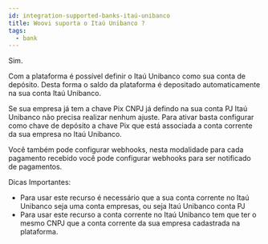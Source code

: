 ```yaml
---
id: integration-supported-banks-itaú-unibanco
title: Woovi suporta o Itaú Unibanco ?
tags:
  - bank
---
```


Sim.

Com a plataforma é possível definir o Itaú Unibanco como sua conta de depósito. Desta forma o saldo da plataforma é depositado automaticamente na sua conta Itaú Unibanco.

Se sua empresa já tem a chave Pix CNPJ já defindo na sua conta PJ Itaú Unibanco não precisa realizar nenhum ajuste. Para ativar basta configurar como chave de depósito a chave Pix que está associada a conta corrente da sua empresa no Itaú Unibanco.

Você também pode configurar webhooks, nesta modalidade para cada pagamento recebido você pode configurar webhooks para ser notificado de pagamentos.

Dicas Importantes:

- Para usar este recurso é necessário que a sua conta corrente no Itaú Unibanco seja uma conta empresas, ou seja Itaú Unibanco conta PJ
- Para usar este recurso a conta corrente no Itaú Unibanco tem que ter o mesmo CNPJ que a conta corrente da sua empresa cadastrada na plataforma.
